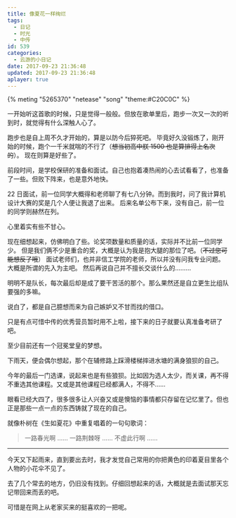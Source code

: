 ```yaml
---
title: 像夏花一样绚烂
tags:
  - 日记
  - 时光
  - 中传
id: 539
categories:
  - 云游的小日记
date: 2017-09-23 21:36:48
updated: 2017-09-23 21:36:48
aplayer: true
---
```


<!-- [网易云音乐 《生如夏花》 - 朴树](https://music.163.com/#/song?id=139357) -->

{% meting "5265370" "netease" "song" "theme:#C20C0C" %}

<!-- more -->

一开始听这首歌的时候，只是觉得一般般。但放在歌单里后，跑步一次又一次的听到时，就觉得有什么深触人心了。

跑步也是自上周不久才开始的，算是以防今后猝死吧。
毕竟好久没锻炼了，刚开始的时候，跑个一千米就喘的不行了（~~想当初高中朕 1500 也是算排得上名次的~~）。
现在则算是好些了。

前段时间，是学校保研的准备和面试。自己也抱着凑热闹的心去试看看了，也准备了一些。但败下阵来，也是意外地快。

22 日面试，前一位同学大概得和老师聊了有七八分钟。而到我时，问了我计算机设计大赛的奖是几个人便让我退了出来。
后来名单公布下来，没有自己，前一位的同学则赫然在列。

心里着实有些不甘心。

现在细想起来，仿佛明白了些。论奖项数量和质量的话，实际并不比前一位同学少。
但是我们俩不少是重合的奖，大概是认为我是抱大腿的那位了吧。（~~不过您可能想反了哦~~）
面试老师们，也并非信工学院的老师，所以并没有问我专业问题。大概是所谓的先入为主吧。
然后再说自己并不擅长交谈什么的………

明明不是队长，每次最后却是成了要干苦活的那个。那么果然还是自立更生比组队要强的多嘛。

说白了，都是自己臆想而来为自己嫉妒又不甘而找的借口。

只是有点可惜中传的优秀营员暂时用不上啦，接下来的日子就要认真准备考研了吧。

至少目前还有一个冠冕堂皇的梦想。

下雨天，便会偶尔想起，那个在辅修路上踩滑楼梯摔进水塘的满身狼狈的自己。

今年的最后一门选课，说起来也是有些狼狈。比如因为选人太少，而关课，再不得不重选其他课程。又或是其他课程已经都满人，不得不……

眼看已经大四了，很多很多让人兴奋又或是懊恼的事情都只存留在记忆里了。但也正是那些一点一点的东西铸就了现在的自己。

就像朴树在《生如夏花》中重复唱着的一句句歌词：

> 一路春光啊
> ……
> 一路荆棘呀
> ……
> 不虚此行啊
> ……

---

今天又下起雨来，直到要出去时，我才发觉自己常用的你把黄色的印着夏目里各个人物的小花伞不见了。

去了几个常去的地方，仍旧没有找到。仔细回想起来的话，大概就是去面试那天忘记带回来而丢的吧。

可惜是在网上从老家买来的挺喜欢的一把呢。
